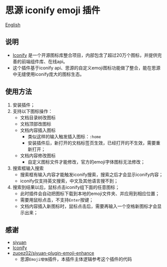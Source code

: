 # 思源 iconify emoji 插件

[English](./README.md)

## 说明

- [Iconify](https://iconify.design/) 是一个开源图标库整合项目，内部包含了超过20万个图标，并提供完善的前端组件库、在线api。
- 这个插件基于iconify api、思源的自定义emoji图标功能做了整合，能在思源中无缝使用iconify庞大的图标生态。

## 使用方法

1. 安装插件；
2. 支持以下图标操作：
    - 文档目录树改图标
    - 文档顶部改图标
    - 文档内容插入图标
        - 类似这样的输入触发插入图标：`:home`
        - 安装插件后，新打开的文档标签页生效，已经打开的不生效，需要重新打开；
    - 文档内容修改图标
        - 自定义图标文件才能修改，官方的emoji字体图标无法修改；
3. 搜索框输入搜索
    - 搜索框有输入内容才能触发iconify搜索，搜索之后才会显示iconify内容；
    - iconify仅支持英文搜索，中文及其他语言搜不到；
4. 搜索到结果以后，鼠标点击iconify组下面的任意图标；
    - 此时插件会自动把图标下载到本地的emoji文件夹、并应用到相应位置；
    - 需要用鼠标点击，不支持`Enter`按键；
    - 文档内容插入新图标时，鼠标点击后，需要再输入一个空格新图标才会显示出来；

## 感谢

- [siyuan](https://github.com/siyuan-note/siyuan)
- [Iconify](https://iconify.design/)
- [zuoez02/siyuan-plugin-emoji-enhance](https://github.com/zuoez02/siyuan-plugin-emoji-enhance)
    - 思源`Emoji增强`插件，本插件主体逻辑参考这个插件的代码